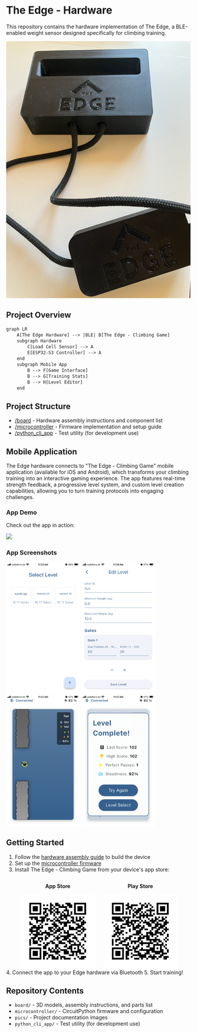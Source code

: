 # The Edge - Hardware


This repository contains the hardware implementation of The Edge, a BLE-enabled weight sensor designed specifically for climbing training.

<img src="pics/edge.jpg" alt="The Edge Device" width="500"/>

## Project Overview

```mermaid
graph LR
    A[The Edge Hardware] --> |BLE| B[The Edge - Climbing Game]
    subgraph Hardware
        C[Load Cell Sensor] --> A
        E[ESP32-S3 Controller] --> A
    end
    subgraph Mobile App
        B --> F[Game Interface]
        B --> G[Training Stats]
        B --> H[Level Editor]
    end
```

## Project Structure

- [/board](board/README.md) - Hardware assembly instructions and component list
- [/microcontroller](microcontroller/README.md) - Firmware implementation and setup guide
- [/python_cli_app](python_cli_app/README.md) - Test utility (for development use)

## Mobile Application

The Edge hardware connects to "The Edge - Climbing Game" mobile application (available for iOS and Android), which transforms your climbing training into an interactive gaming experience. The app features real-time strength feedback, a progressive level system, and custom level creation capabilities, allowing you to turn training protocols into engaging challenges.

### App Demo

Check out the app in action:

<a href="https://youtube.com/shorts/Y2iQzmk7Qgc" target="_blank">
    <img src="https://img.youtube.com/vi/Y2iQzmk7Qgc/maxresdefault.jpg" width="500"/>
</a>

### App Screenshots

<img src="pics/app/app1.PNG" width="200"/> <img src="pics/app/app2.PNG" width="200"/> <img src="pics/app/app3.PNG" width="200"/> <img src="pics/app/app4.PNG" width="200"/>

## Getting Started

1. Follow the [hardware assembly guide](board/README.md) to build the device
2. Set up the [microcontroller firmware](microcontroller/README.md)
3. Install The Edge - Climbing Game from your device's app store:

<div align="center">
    <div style="display: inline-block; text-align: center; margin: 0 10px;">
        <p><strong>App Store</strong></p>
        <img src="pics/apple_appstore.png" alt="App Store QR Code" width="200"/>
    </div>
    <div style="display: inline-block; text-align: center; margin: 0 10px;">
        <p><strong>Play Store</strong></p>
        <img src="pics/google_playstore.png" alt="Play Store QR Code" width="200"/>
    </div>
</div>
4. Connect the app to your Edge hardware via Bluetooth
5. Start training!

## Repository Contents

- `board/` - 3D models, assembly instructions, and parts list
- `microcontroller/` - CircuitPython firmware and configuration
- `pics/` - Project documentation images
- `python_cli_app/` - Test utility (for development use)
